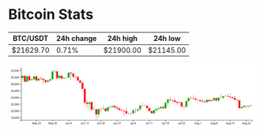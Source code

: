 # Bitcoin Stats

BTC/USDT|24h change|24h high|24h low|
|---|---|---|---|
|$21629.70|0.71%|$21900.00|$21145.00|

<img src="./chart.svg">
